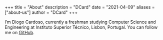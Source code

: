 +++
title = "About"
description = "DCard"
date = "2021-04-09"
aliases = ["about-us"]
author = "DCard"
+++

I’m Diogo Cardoso, currently a freshman studying Computer Science and Engineering at Instituto Superior Técnico, Lisbon, Portugal.
You can follow me on [GitHub](https://github.com/D-Card).
